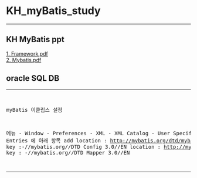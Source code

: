 # KH_myBatis_study
<hr>

## KH MyBatis ppt
[1. Framework.pdf](https://github.com/hanpotato/KH_myBatis_study/files/2941185/1.Framework.pdf)
<br>
[2. Mybatis.pdf](https://github.com/hanpotato/KH_myBatis_study/files/2941189/2.Mybatis.pdf)
<br>

## oracle SQL DB

<hr>
<pre>

myBatis 이클립스 설정

메뉴 - Window - Preferences - XML - XML Catalog - User Specified Entries 에 아래 항목 add
location : http://mybatis.org/dtd/mybatis-3-config.dtd
key :-//mybatis.org//DTD Config 3.0//EN
location : http://mybatis.org/dtd/mybatis-3-mapper.dtd
key : -//mybatis.org//DTD Mapper 3.0//EN

</pre>
<hr>
